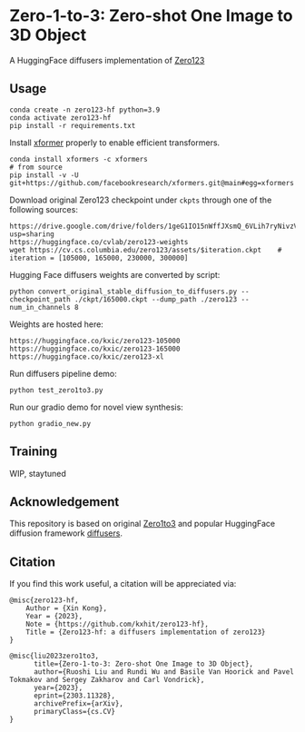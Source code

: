 # Zero-1-to-3: Zero-shot One Image to 3D Object

A HuggingFace diffusers implementation of [Zero123](https://github.com/cvlab-columbia/zero123)

##  Usage
```
conda create -n zero123-hf python=3.9
conda activate zero123-hf
pip install -r requirements.txt
```

Install [xformer](https://github.com/facebookresearch/xformers#installing-xformers) properly to enable efficient transformers.
```commandline
conda install xformers -c xformers
# from source
pip install -v -U git+https://github.com/facebookresearch/xformers.git@main#egg=xformers
```

Download original Zero123 checkpoint under `ckpts` through one of the following sources:

```
https://drive.google.com/drive/folders/1geG1IO15nWffJXsmQ_6VLih7ryNivzVs?usp=sharing
https://huggingface.co/cvlab/zero123-weights
wget https://cv.cs.columbia.edu/zero123/assets/$iteration.ckpt    # iteration = [105000, 165000, 230000, 300000]
```

Hugging Face diffusers weights are converted by script:
```commandline
python convert_original_stable_diffusion_to_diffusers.py --checkpoint_path ./ckpt/165000.ckpt --dump_path ./zero123 --num_in_channels 8
```
Weights are hosted here:
```commandline
https://huggingface.co/kxic/zero123-105000
https://huggingface.co/kxic/zero123-165000
https://huggingface.co/kxic/zero123-xl
```

Run diffusers pipeline demo:
```
python test_zero1to3.py
```

Run our gradio demo for novel view synthesis:

```
python gradio_new.py
```

##  Training
WIP, staytuned

##  Acknowledgement
This repository is based on original [Zero1to3](https://github.com/cvlab-columbia/zero123) and popular HuggingFace diffusion framework [diffusers](https://github.com/huggingface/diffusers).


##  Citation
If you find this work useful, a citation will be appreciated via:

```
@misc{zero123-hf,
    Author = {Xin Kong},
    Year = {2023},
    Note = {https://github.com/kxhit/zero123-hf},
    Title = {Zero123-hf: a diffusers implementation of zero123}
}

@misc{liu2023zero1to3,
      title={Zero-1-to-3: Zero-shot One Image to 3D Object}, 
      author={Ruoshi Liu and Rundi Wu and Basile Van Hoorick and Pavel Tokmakov and Sergey Zakharov and Carl Vondrick},
      year={2023},
      eprint={2303.11328},
      archivePrefix={arXiv},
      primaryClass={cs.CV}
}
```